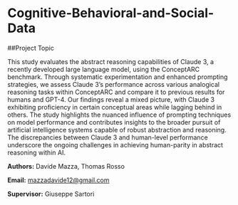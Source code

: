 # Cognitive-Behavioral-and-Social-Data

##Project Topic

This study evaluates the abstract reasoning capabilities of Claude 3, a recently developed large language
model, using the ConceptARC benchmark. Through systematic experimentation and enhanced prompting strategies,
we assess Claude 3’s performance across various analogical reasoning tasks within ConceptARC and compare it to
previous results for humans and GPT-4. Our findings reveal a mixed picture, with Claude 3 exhibiting proficiency in
certain conceptual areas while lagging behind in others. The study highlights the nuanced influence of prompting
techniques on model performance and contributes insights to the broader pursuit of artificial intelligence systems
capable of robust abstraction and reasoning. The discrepancies between Claude 3 and human-level performance
underscore the ongoing challenges in achieving human-parity in abstract reasoning within AI.

**Authors:** Davide Mazza, Thomas Rosso

**Email:** mazzadavide12@gmail.com

**Supervisor:** Giuseppe Sartori 
